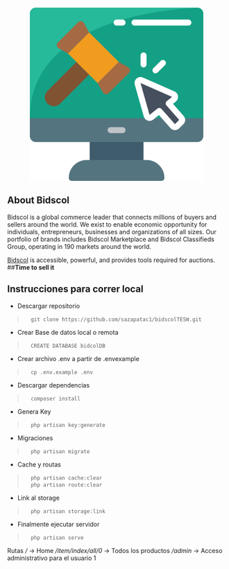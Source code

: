 <p align="center"><img src="https://raw.githubusercontent.com/sazapatac1/bidscolTESW/master/public/img/logo.png" width="400"></p>


## About Bidscol

Bidscol is a global commerce leader that connects millions of buyers and sellers around the world. We exist to enable economic opportunity for individuals, entrepreneurs, businesses and organizations of all sizes. Our portfolio of brands includes Bidscol Marketplace and Bidscol Classifieds Group, operating in 190 markets around the world.

[Bidscol](bidscol.tk) is accessible, powerful, and provides tools required for auctions.
##**Time to sell it**

## Instrucciones para correr local
- Descargar repositorio
>       git clone https://github.com/sazapatac1/bidscolTESW.git
- Crear Base de datos local o remota
>       CREATE DATABASE bidcolDB
- Crear archivo .env a partir de .envexample
>       cp .env.example .env
- Descargar dependencias
>       composer install
- Genera Key
>       php artisan key:generate
- Migraciones
>       php artisan migrate
- Cache y routas
>       php artisan cache:clear
>       php artisan route:clear
- Link al storage
>       php artisan storage:link
- Finalmente ejecutar servidor
>       php artisan serve
Rutas
*/* -> Home
*/item/index/all/0* -> Todos los productos
*/admin* -> Acceso administrativo para el usuario 1
